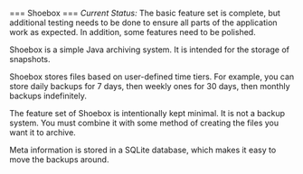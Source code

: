 === Shoebox ===
*Current Status:*
The basic feature set is complete, but additional testing needs to be done to ensure all parts of the application work as expected. In addition, some features need to be polished.

Shoebox is a simple Java archiving system. It is intended for the storage of snapshots.

Shoebox stores files based on user-defined time tiers. For example, you can store daily backups for 7 days, then weekly ones for 30 days, then monthly backups indefinitely.

The feature set of Shoebox is intentionally kept minimal. It is not a backup system. You must combine it with some method of creating the files you want it to archive.

Meta information is stored in a SQLite database, which makes it easy to move the backups around.
